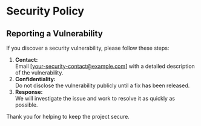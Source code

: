 # Security Policy

## Reporting a Vulnerability

If you discover a security vulnerability, please follow these steps:

1. **Contact:**  
   Email [your-security-contact@example.com] with a detailed description of the vulnerability.
2. **Confidentiality:**  
   Do not disclose the vulnerability publicly until a fix has been released.
3. **Response:**  
   We will investigate the issue and work to resolve it as quickly as possible.

Thank you for helping to keep the project secure.